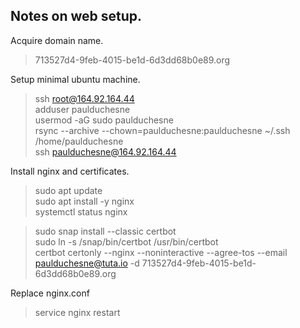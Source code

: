 ## Notes on web setup.    
    
Acquire domain name.    
    
> 713527d4-9feb-4015-be1d-6d3dd68b0e89.org    
    
Setup minimal ubuntu machine.    
    
> ssh root@164.92.164.44    
> adduser paulduchesne    
> usermod -aG sudo paulduchesne    
> rsync --archive --chown=paulduchesne:paulduchesne ~/.ssh /home/paulduchesne    
> ssh paulduchesne@164.92.164.44    
    
Install nginx and certificates.    
    
> sudo apt update    
> sudo apt install -y nginx    
> systemctl status nginx    
    
> sudo snap install --classic certbot    
> sudo ln -s /snap/bin/certbot /usr/bin/certbot    
> certbot certonly --nginx --noninteractive --agree-tos --email paulduchesne@tuta.io -d 713527d4-9feb-4015-be1d-6d3dd68b0e89.org    
    
Replace nginx.conf    
    
> service nginx restart    
